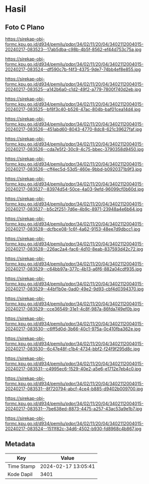 # Hasil

## Foto C Plano

https://sirekap-obj-formc.kpu.go.id/d934/pemilu/pdpr/34/02/11/20/04/3402112004015-20240217-083523--17ab5dba-c98b-4b5f-8562-ef44d753c75a.jpg

https://sirekap-obj-formc.kpu.go.id/d934/pemilu/pdpr/34/02/11/20/04/3402112004015-20240217-083524--df590c7b-f4f3-4375-9de7-74bb4ef8e855.jpg

https://sirekap-obj-formc.kpu.go.id/d934/pemilu/pdpr/34/02/11/20/04/3402112004015-20240217-083525--a142b6a0-c1d2-49f2-a779-7800f740d2eb.jpg

https://sirekap-obj-formc.kpu.go.id/d934/pemilu/pdpr/34/02/11/20/04/3402112004015-20240217-083525--bf8f3c40-b526-47ac-804b-baf01cea14d4.jpg

https://sirekap-obj-formc.kpu.go.id/d934/pemilu/pdpr/34/02/11/20/04/3402112004015-20240217-083526--451abd60-8043-4770-8dc8-621c39627faf.jpg

https://sirekap-obj-formc.kpu.go.id/d934/pemilu/pdpr/34/02/11/20/04/3402112004015-20240217-083526--cda7e5f2-30c9-4c75-bbec-3790358d9450.jpg

https://sirekap-obj-formc.kpu.go.id/d934/pemilu/pdpr/34/02/11/20/04/3402112004015-20240217-083526--cff4ec5d-53d5-460e-9bbd-b0920371b9f3.jpg

https://sirekap-obj-formc.kpu.go.id/d934/pemilu/pdpr/34/02/11/20/04/3402112004015-20240217-083527--83974d54-50ce-4a03-9efd-96099cf0b60d.jpg

https://sirekap-obj-formc.kpu.go.id/d934/pemilu/pdpr/34/02/11/20/04/3402112004015-20240217-083527--b5c2f251-7d6e-4b9c-8971-23948a4e6b64.jpg

https://sirekap-obj-formc.kpu.go.id/d934/pemilu/pdpr/34/02/11/20/04/3402112004015-20240217-083528--dcfbce08-1c6f-4a62-9153-48ee7d9dbcc1.jpg

https://sirekap-obj-formc.kpu.go.id/d934/pemilu/pdpr/34/02/11/20/04/3402112004015-20240217-083528--226ac2a4-fac6-4d10-8eab-837593d42c72.jpg

https://sirekap-obj-formc.kpu.go.id/d934/pemilu/pdpr/34/02/11/20/04/3402112004015-20240217-083529--c64bb97a-377c-4b13-a6f6-882a04cdf935.jpg

https://sirekap-obj-formc.kpu.go.id/d934/pemilu/pdpr/34/02/11/20/04/3402112004015-20240217-083529--44bf1b0e-0ad0-49e2-9d93-cbf4d0394370.jpg

https://sirekap-obj-formc.kpu.go.id/d934/pemilu/pdpr/34/02/11/20/04/3402112004015-20240217-083529--cce36549-31e1-4c8f-987a-86fda749ef0b.jpg

https://sirekap-obj-formc.kpu.go.id/d934/pemilu/pdpr/34/02/11/20/04/3402112004015-20240217-083530--c6ff5d0d-3b66-40c1-975a-0c410fba362e.jpg

https://sirekap-obj-formc.kpu.go.id/d934/pemilu/pdpr/34/02/11/20/04/3402112004015-20240217-083530--6c47e48f-c1b4-4734-bbf2-f24f9f295d8c.jpg

https://sirekap-obj-formc.kpu.go.id/d934/pemilu/pdpr/34/02/11/20/04/3402112004015-20240217-083531--c4995ec6-1529-40e2-a5e6-e1712e7eb4c0.jpg

https://sirekap-obj-formc.kpu.go.id/d934/pemilu/pdpr/34/02/11/20/04/3402112004015-20240217-083531--8f720794-abcf-4ce4-b885-d9402b009700.jpg

https://sirekap-obj-formc.kpu.go.id/d934/pemilu/pdpr/34/02/11/20/04/3402112004015-20240217-083531--7be638ed-8873-4475-a257-43ac53a9e1b7.jpg

https://sirekap-obj-formc.kpu.go.id/d934/pemilu/pdpr/34/02/11/20/04/3402112004015-20240217-083524--1511f82c-34d6-4502-b930-fd8968c4b867.jpg


## Metadata

| Key        | Value               |
| ---------- | ------------------- |
| Time Stamp | 2024-02-17 13:05:41 |
| Kode Dapil | 3401                |



